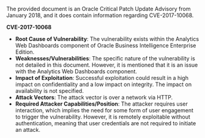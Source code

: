 The provided document is an Oracle Critical Patch Update Advisory from January 2018, and it does contain information regarding CVE-2017-10068.

**CVE-2017-10068**
*   **Root Cause of Vulnerability**:  The vulnerability exists within the Analytics Web Dashboards component of Oracle Business Intelligence Enterprise Edition.
*   **Weaknesses/Vulnerabilities**: The specific nature of the vulnerability is not detailed in this document. However, it is mentioned that it is an issue with the Analytics Web Dashboards component.
*   **Impact of Exploitation**: Successful exploitation could result in a high impact on confidentiality and a low impact on integrity. The impact on availability is not specified.
*   **Attack Vectors**: The attack vector is over a network via HTTP.
*   **Required Attacker Capabilities/Position**: The attacker requires user interaction, which implies the need for some form of user engagement to trigger the vulnerability. However, it is remotely exploitable without authentication, meaning that user credentials are not required to initiate an attack.
